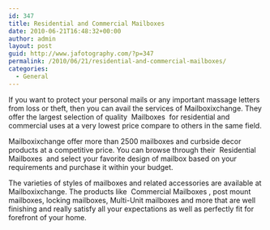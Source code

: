 ```yaml
---
id: 347
title: Residential and Commercial Mailboxes
date: 2010-06-21T16:48:32+00:00
author: admin
layout: post
guid: http://www.jafotography.com/?p=347
permalink: /2010/06/21/residential-and-commercial-mailboxes/
categories:
  - General
---
```

If you want to protect your personal mails or any important massage letters from loss or theft, then you can avail the services of Mailboxixchange. They offer the largest selection of quality &nbsp;Mailboxes&nbsp; for residential and commercial uses at a very lowest price compare to others in the same field.

Mailboxixchange offer more than 2500 mailboxes and curbside decor products at a competitive price. You can browse through their &nbsp;Residential Mailboxes&nbsp; and select your favorite design of mailbox based on your requirements and purchase it within your budget.

The varieties of styles of mailboxes and related accessories are available at Mailboxixchange. The products like &nbsp;Commercial Mailboxes&nbsp;, post mount mailboxes, locking mailboxes, Multi-Unit mailboxes and more that are well finishing and really satisfy all your expectations as well as perfectly fit for forefront of your home.